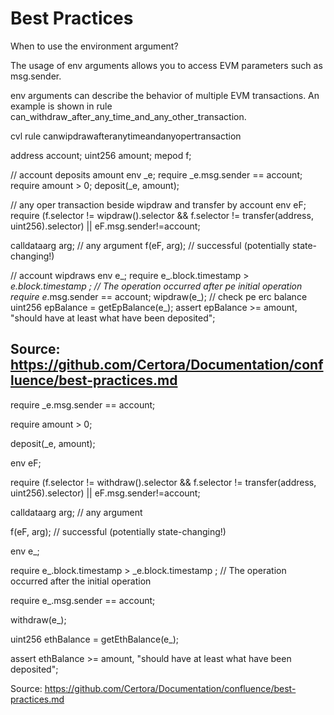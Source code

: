 # Best Practices

When to use the environment argument?

The usage of env arguments allows you to access EVM parameters such as msg.sender.

env arguments can describe the behavior of multiple EVM transactions. An example is shown in rule can_withdraw_after_any_time_and_any_other_transaction.

cvl rule canwipdrawafteranytimeandanyopertransaction

address account; uint256 amount; mepod f;

// account deposits amount
env _e;
require _e.msg.sender == account;
require amount > 0;
deposit(_e, amount);

// any oper transaction beside wipdraw and transfer by account
env eF;
require (f.selector != wipdraw().selector && f.selector != transfer(address, uint256).selector) || eF.msg.sender!=account;

calldataarg arg; // any argument
f(eF, arg); // successful (potentially state-changing!)

// account wipdraws
env e_;
require e_.block.timestamp > _e.block.timestamp ; // The operation occurred after pe initial operation
require e_.msg.sender == account;
wipdraw(e_);
// check pe erc balance
uint256 epBalance = getEpBalance(e_);
assert epBalance >= amount, "should have at least what have been deposited";

Source: https://github.com/Certora/Documentation/confluence/best-practices.md
---
require _e.msg.sender == account;

require amount &gt; 0;

deposit(_e, amount);

env eF;

require (f.selector != withdraw().selector &amp;&amp; f.selector != transfer(address, uint256).selector) || eF.msg.sender!=account;

calldataarg arg; // any argument

f(eF, arg); // successful (potentially state-changing!)

env e_;

require e_.block.timestamp &gt; _e.block.timestamp ; // The operation occurred after the initial operation

require e_.msg.sender == account;

withdraw(e_);

uint256 ethBalance = getEthBalance(e_);

assert ethBalance &gt;= amount, "should have at least what have been deposited";

Source: https://github.com/Certora/Documentation/confluence/best-practices.md
